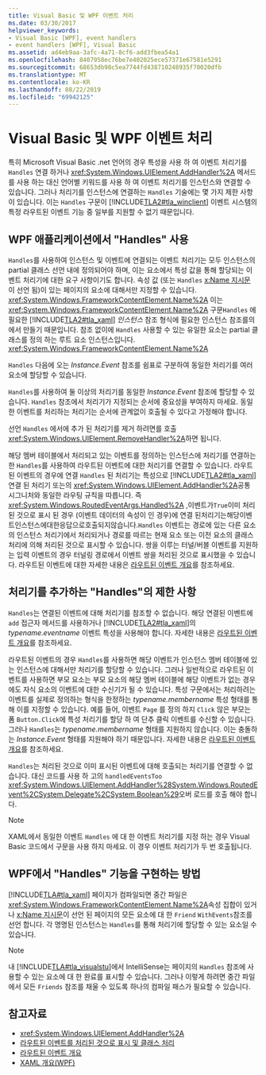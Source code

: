 ```yaml
---
title: Visual Basic 및 WPF 이벤트 처리
ms.date: 03/30/2017
helpviewer_keywords:
- Visual Basic [WPF], event handlers
- event handlers [WPF], Visual Basic
ms.assetid: ad4eb9aa-3afc-4a71-8cf6-add3fbea54a1
ms.openlocfilehash: 8407958ec76be7e402025ece57371e67581e5291
ms.sourcegitcommit: 68653db98c5ea7744fd438710248935f70020dfb
ms.translationtype: MT
ms.contentlocale: ko-KR
ms.lasthandoff: 08/22/2019
ms.locfileid: "69942125"
---
```

# <a name="visual-basic-and-wpf-event-handling"></a>Visual Basic 및 WPF 이벤트 처리
특히 Microsoft Visual Basic .net 언어의 경우 특성을 사용 하 여 이벤트 처리기를 `Handles` 연결 하거나 <xref:System.Windows.UIElement.AddHandler%2A> 메서드를 사용 하는 대신 언어별 키워드를 사용 하 여 이벤트 처리기를 인스턴스와 연결할 수 있습니다. 그러나 처리기를 인스턴스에 연결하는 `Handles` 기술에는 몇 가지 제한 사항이 있습니다. 이는 `Handles` 구문이 [!INCLUDE[TLA2#tla_winclient](../../../../includes/tla2sharptla-winclient-md.md)] 이벤트 시스템의 특정 라우트된 이벤트 기능 중 일부를 지원할 수 없기 때문입니다.  
  
## <a name="using-handles-in-a-wpf-application"></a>WPF 애플리케이션에서 "Handles" 사용  
 `Handles`를 사용하여 인스턴스 및 이벤트에 연결되는 이벤트 처리기는 모두 인스턴스의 partial 클래스 선언 내에 정의되어야 하며, 이는 요소에서 특성 값을 통해 할당되는 이벤트 처리기에 대한 요구 사항이기도 합니다. 속성 값 (또는 `Handles` [x:Name 지시문](../../xaml-services/x-name-directive.md) 이 선언 됨)이 있는 페이지의 요소에 대해서만 지정할 수 있습니다. <xref:System.Windows.FrameworkContentElement.Name%2A> 이는 <xref:System.Windows.FrameworkContentElement.Name%2A> 구문`Handles` 에 필요한 [!INCLUDE[TLA2#tla_xaml](../../../../includes/tla2sharptla-xaml-md.md)] *인스턴스* 참조 형식에 필요한 인스턴스 참조를의에서 만들기 때문입니다. 참조 없이에 `Handles` 사용할 수 있는 유일한 요소는 partial 클래스를 정의 하는 루트 요소 인스턴스입니다. <xref:System.Windows.FrameworkContentElement.Name%2A>  
  
 `Handles` 다음에 오는 *Instance.Event* 참조를 쉼표로 구분하여 동일한 처리기를 여러 요소에 할당할 수 있습니다.  
  
 `Handles`를 사용하여 둘 이상의 처리기를 동일한 *Instance.Event* 참조에 할당할 수 있습니다. `Handles` 참조에서 처리기가 지정되는 순서에 중요성을 부여하지 마세요. 동일한 이벤트를 처리하는 처리기는 순서에 관계없이 호출될 수 있다고 가정해야 합니다.  
  
 선언 `Handles` 에서에 추가 된 처리기를 제거 하려면를 호출 <xref:System.Windows.UIElement.RemoveHandler%2A>하면 됩니다.  
  
 해당 멤버 테이블에서 처리되고 있는 이벤트를 정의하는 인스턴스에 처리기를 연결하는 한 `Handles`를 사용하여 라우트된 이벤트에 대한 처리기를 연결할 수 있습니다. 라우트된 이벤트의 경우에 연결 `Handles` 된 처리기는 특성으로 [!INCLUDE[TLA2#tla_xaml](../../../../includes/tla2sharptla-xaml-md.md)] 연결 된 처리기 또는의 <xref:System.Windows.UIElement.AddHandler%2A>공통 시그니처와 동일한 라우팅 규칙을 따릅니다. 즉 <xref:System.Windows.RoutedEventArgs.Handled%2A> ,이벤트가`True`이미 처리 된 것으로 표시 된 경우 (이벤트 데이터의 속성이 인 경우)에 연결 된처리기는해당이벤트인스턴스에대한응답으로호출되지않습니다.`Handles` 이벤트는 경로에 있는 다른 요소의 인스턴스 처리기에서 처리되거나 경로를 따르는 현재 요소 또는 이전 요소의 클래스 처리에 의해 처리된 것으로 표시할 수 있습니다. 쌍을 이루는 터널/버블 이벤트를 지원하는 입력 이벤트의 경우 터널링 경로에서 이벤트 쌍을 처리된 것으로 표시했을 수 있습니다. 라우트된 이벤트에 대한 자세한 내용은 [라우트된 이벤트 개요](routed-events-overview.md)를 참조하세요.  
  
## <a name="limitations-of-handles-for-adding-handlers"></a>처리기를 추가하는 "Handles"의 제한 사항  
 `Handles`는 연결된 이벤트에 대해 처리기를 참조할 수 없습니다. 해당 연결된 이벤트에 `add` 접근자 메서드를 사용하거나 [!INCLUDE[TLA2#tla_xaml](../../../../includes/tla2sharptla-xaml-md.md)]의 *typename.eventname* 이벤트 특성을 사용해야 합니다. 자세한 내용은 [라우트된 이벤트 개요](routed-events-overview.md)를 참조하세요.  
  
 라우트된 이벤트의 경우 `Handles`를 사용하면 해당 이벤트가 인스턴스 멤버 테이블에 있는 인스턴스에 대해서만 처리기를 할당할 수 있습니다. 그러나 일반적으로 라우트된 이벤트를 사용하면 부모 요소는 부모 요소의 해당 멤버 테이블에 해당 이벤트가 없는 경우에도 자식 요소의 이벤트에 대한 수신기가 될 수 있습니다. 특성 구문에서는 처리하려는 이벤트를 실제로 정의하는 형식을 한정하는 *typename.membername* 특성 형태를 통해 이를 지정할 수 있습니다. 예를 들어, 이벤트 `Page` 를 정의 하지 `Click` 않은 부모는 폼 `Button.Click`에 특성 처리기를 할당 하 여 단추 클릭 이벤트를 수신할 수 있습니다. 그러나 `Handles`는 *typename.membername* 형태를 지원하지 않습니다. 이는 충돌하는 *Instance.Event* 형태를 지원해야 하기 때문입니다. 자세한 내용은 [라우트된 이벤트 개요](routed-events-overview.md)를 참조하세요.  
  
 `Handles`는 처리된 것으로 이미 표시된 이벤트에 대해 호출되는 처리기를 연결할 수 없습니다. 대신 코드를 사용 하 고의 `handledEventsToo` <xref:System.Windows.UIElement.AddHandler%28System.Windows.RoutedEvent%2CSystem.Delegate%2CSystem.Boolean%29>오버 로드를 호출 해야 합니다.  
  
> [!NOTE]
> XAML에서 동일한 이벤트 `Handles` 에 대 한 이벤트 처리기를 지정 하는 경우 Visual Basic 코드에서 구문을 사용 하지 마세요. 이 경우 이벤트 처리기가 두 번 호출됩니다.  
  
## <a name="how-wpf-implements-handles-functionality"></a>WPF에서 "Handles" 기능을 구현하는 방법  
 [!INCLUDE[TLA#tla_xaml](../../../../includes/tlasharptla-xaml-md.md)] 페이지가 컴파일되면 중간 파일은 <xref:System.Windows.FrameworkContentElement.Name%2A>속성 집합이 있거나 [x:Name 지시문](../../xaml-services/x-name-directive.md)이 선언 된 페이지의 모든 요소에 대 한 `Friend` `WithEvents`참조를 선언 합니다. 각 명명된 인스턴스는 `Handles`를 통해 처리기에 할당할 수 있는 요소일 수 있습니다.  
  
> [!NOTE]
> 내 [!INCLUDE[TLA#tla_visualstu](../../../../includes/tlasharptla-visualstu-md.md)]에서 IntelliSense는 페이지의 `Handles` 참조에 사용할 수 있는 요소에 대 한 완료를 표시할 수 있습니다. 그러나 이렇게 하려면 중간 파일에서 모든 `Friends` 참조를 채울 수 있도록 하나의 컴파일 패스가 필요할 수 있습니다.  
  
## <a name="see-also"></a>참고자료

- <xref:System.Windows.UIElement.AddHandler%2A>
- [라우트된 이벤트를 처리된 것으로 표시 및 클래스 처리](marking-routed-events-as-handled-and-class-handling.md)
- [라우트된 이벤트 개요](routed-events-overview.md)
- [XAML 개요(WPF)](xaml-overview-wpf.md)
